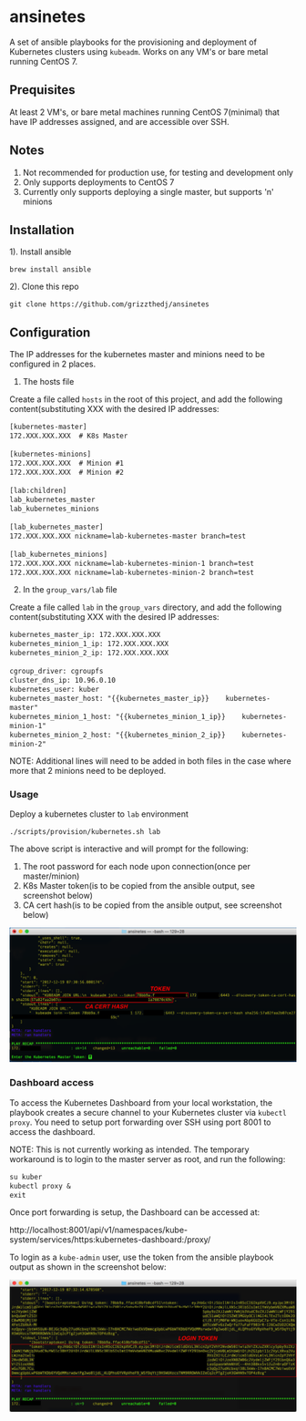 # ansinetes #

A set of ansible playbooks for the provisioning and deployment of Kubernetes clusters using `kubeadm`. Works on any VM's or bare metal running CentOS 7.

## Prequisites

At least 2 VM's, or bare metal machines running CentOS 7(minimal) that have IP addresses assigned, and are accessible over SSH.

## Notes  

1. Not recommended for production use, for testing and development only
2. Only supports deployments to CentOS 7 
3. Currently only supports deploying a single master, but supports 'n' minions

## Installation 

1). Install ansible

```
brew install ansible
```

2). Clone this repo

```
git clone https://github.com/grizzthedj/ansinetes
```

## Configuration

The IP addresses for the kubernetes master and minions need to be configured in 2 places. 

1. The hosts file

Create a file called `hosts` in the root of this project, and add the following content(substituting XXX with the desired IP addresses:
```
[kubernetes-master]
172.XXX.XXX.XXX  # K8s Master

[kubernetes-minions]
172.XXX.XXX.XXX  # Minion #1
172.XXX.XXX.XXX  # Minion #2

[lab:children]
lab_kubernetes_master
lab_kubernetes_minions

[lab_kubernetes_master]
172.XXX.XXX.XXX nickname=lab-kubernetes-master branch=test

[lab_kubernetes_minions]
172.XXX.XXX.XXX nickname=lab-kubernetes-minion-1 branch=test
172.XXX.XXX.XXX nickname=lab-kubernetes-minion-2 branch=test
```

2. In the `group_vars/lab` file

Create a file called `lab` in the `group_vars` directory, and add the following content(substituting XXX with the desired IP addresses:
```
kubernetes_master_ip: 172.XXX.XXX.XXX
kubernetes_minion_1_ip: 172.XXX.XXX.XXX
kubernetes_minion_2_ip: 172.XXX.XXX.XXX

cgroup_driver: cgroupfs
cluster_dns_ip: 10.96.0.10
kubernetes_user: kuber
kubernetes_master_host: "{{kubernetes_master_ip}}    kubernetes-master"
kubernetes_minion_1_host: "{{kubernetes_minion_1_ip}}    kubernetes-minion-1"
kubernetes_minion_2_host: "{{kubernetes_minion_2_ip}}    kubernetes-minion-2"
```

NOTE: Additional lines will need to be added in both files in the case where more that 2 minions need to be deployed.

### Usage

Deploy a kubernetes cluster to `lab` environment
```
./scripts/provision/kubernetes.sh lab
```

The above script is interactive and will prompt for the following: 

1. The root password for each node upon connection(once per master/minion)
2. K8s Master token(is to be copied from the ansible output, see screenshot below)
3. CA cert hash(is to be copied from the ansible output, see screenshot below)

![alt text](https://github.com/grizzthedj/ansinetes/blob/master/docs/token-cert-hash.png)

###  Dashboard access

To access the Kubernetes Dashboard from your local workstation, the playbook creates a secure channel to your Kubernetes cluster via `kubectl proxy`. You need to setup port forwarding over SSH using port 8001 to access the dashboard.

NOTE: This is not currently working as intended. The temporary workaround is to login to the master server as root, and run the following: 

```
su kuber
kubectl proxy &
exit
```

Once port forwarding is setup, the Dashboard can be accessed at:

http://localhost:8001/api/v1/namespaces/kube-system/services/https:kubernetes-dashboard:/proxy/

To login as a `kube-admin` user, use the token from the ansible playbook output as shown in the screenshot below:

![alt text](https://github.com/grizzthedj/ansinetes/blob/master/docs/login-token.png)


